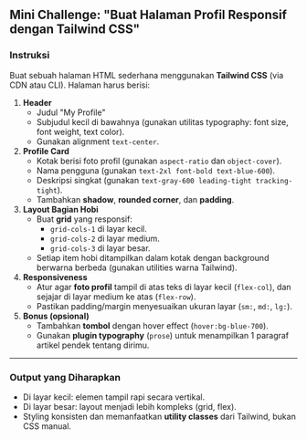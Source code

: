 ## Mini Challenge: "Buat Halaman Profil Responsif dengan Tailwind CSS"

### Instruksi

Buat sebuah halaman HTML sederhana menggunakan **Tailwind CSS** (via CDN atau CLI). Halaman harus berisi:

1. **Header**
    - Judul "My Profile"
    - Subjudul kecil di bawahnya (gunakan utilitas typography: font size, font weight, text color).
    - Gunakan alignment `text-center`.
2. **Profile Card**
    - Kotak berisi foto profil (gunakan `aspect-ratio` dan `object-cover`).
    - Nama pengguna (gunakan `text-2xl font-bold text-blue-600`).
    - Deskripsi singkat (gunakan `text-gray-600 leading-tight tracking-tight`).
    - Tambahkan **shadow**, **rounded corner**, dan **padding**.
3. **Layout Bagian Hobi**
    - Buat **grid** yang responsif:
        - `grid-cols-1` di layar kecil.
        - `grid-cols-2` di layar medium.
        - `grid-cols-3` di layar besar.
    - Setiap item hobi ditampilkan dalam kotak dengan background berwarna berbeda (gunakan utilities warna Tailwind).
4. **Responsiveness**
    - Atur agar **foto profil** tampil di atas teks di layar kecil (`flex-col`), dan sejajar di layar medium ke atas (`flex-row`).
    - Pastikan padding/margin menyesuaikan ukuran layar (`sm:`, `md:`, `lg:`).
5. **Bonus (opsional)**
    - Tambahkan **tombol** dengan hover effect (`hover:bg-blue-700`).
    - Gunakan **plugin typography** (`prose`) untuk menampilkan 1 paragraf artikel pendek tentang dirimu.

---

### Output yang Diharapkan

- Di layar kecil: elemen tampil rapi secara vertikal.
- Di layar besar: layout menjadi lebih kompleks (grid, flex).
- Styling konsisten dan memanfaatkan **utility classes** dari Tailwind, bukan CSS manual.